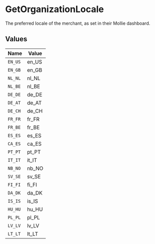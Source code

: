 # GetOrganizationLocale

The preferred locale of the merchant, as set in their Mollie dashboard.


## Values

| Name    | Value   |
| ------- | ------- |
| `EN_US` | en_US   |
| `EN_GB` | en_GB   |
| `NL_NL` | nl_NL   |
| `NL_BE` | nl_BE   |
| `DE_DE` | de_DE   |
| `DE_AT` | de_AT   |
| `DE_CH` | de_CH   |
| `FR_FR` | fr_FR   |
| `FR_BE` | fr_BE   |
| `ES_ES` | es_ES   |
| `CA_ES` | ca_ES   |
| `PT_PT` | pt_PT   |
| `IT_IT` | it_IT   |
| `NB_NO` | nb_NO   |
| `SV_SE` | sv_SE   |
| `FI_FI` | fi_FI   |
| `DA_DK` | da_DK   |
| `IS_IS` | is_IS   |
| `HU_HU` | hu_HU   |
| `PL_PL` | pl_PL   |
| `LV_LV` | lv_LV   |
| `LT_LT` | lt_LT   |